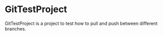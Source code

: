 # GitTestProject
GitTestProject is a project to test how to pull and push between different branches. 
